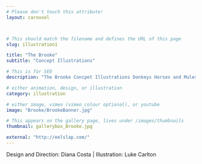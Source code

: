 ```yaml
---
# Please don't touch this attribute!
layout: carousel



# This should match the filename and defines the URL of this page
slug: illustration1

title: "The Brooke"
subtitle: "Concept Illustrations"

# This is for SEO
description: "The Brooke Concpet Illustrations Donkeys Horses and Mules"

# either animation, design, or illustration
category: illustration

# either image, vimeo (vimeo_colour optional), or youtube
image: "Brooke/BrookeBanner.jpg"

# This appears on the gallery page, lives under /images/thumbnails
thumbnail: gallerybox_Brooke.jpg

external: "http://eelslap.com/"
---
```


Design and Direction: Diana Costa  |  Illustration: Luke Carlton